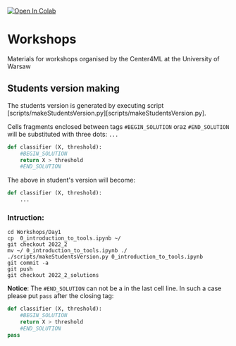 [![Open In Colab](https://colab.research.google.com/assets/colab-badge.svg)](https://colab.research.google.com/github/center4ml/Workshops/blob/2022_2_solutions/)


# Workshops
Materials for workshops organised by the Center4ML at the University of Warsaw


## Students version making

The students version is generated by executing script
[scripts/makeStudentsVersion.py][scripts/makeStudentsVersion.py].


Cells fragments enclosed between tags `#BEGIN_SOLUTION` oraz `#END_SOLUTION`
will be substituted with three dots: `...`

``` python
def classifier (X, threshold):
    #BEGIN_SOLUTION
    return X > threshold
    #END_SOLUTION
```

The above in student's version will become:
``` python
def classifier (X, threshold):
    ...
```

### Intruction:
```
cd Workshops/Day1
cp  0_introduction_to_tools.ipynb ~/
git checkout 2022_2
mv ~/ 0_introduction_to_tools.ipynb ./
./scripts/makeStudentsVersion.py 0_introduction_to_tools.ipynb
git commit -a
git push
git checkout 2022_2_solutions
```

**Notice**: The ```#END_SOLUTION``` can not be a in the last cell line. In such a case please put `pass` after the closing tag:

``` python
def classifier (X, threshold):
    #BEGIN_SOLUTION
    return X > threshold
    #END_SOLUTION
pass	
```
